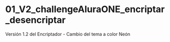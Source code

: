 # 01_V2_challengeAluraONE_encriptar_desencriptar
Versión 1.2 del Encriptador - Cambio del tema a color Neón
